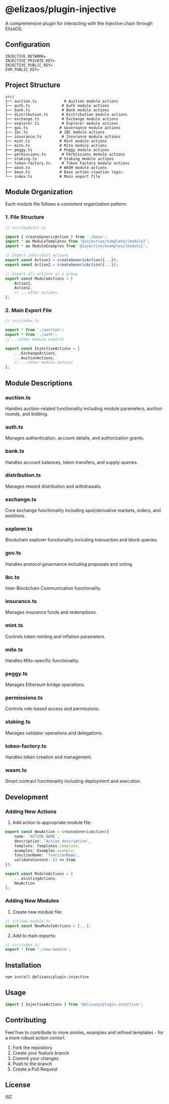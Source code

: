 # @elizaos/plugin-injective

A comprehensive plugin for interacting with the Injective chain through ElizaOS.

## Configuration

```env
INJECTIVE_NETWORK=
INJECTIVE_PRIVATE_KEY=
INJECTIVE_PUBLIC_KEY=
EVM_PUBLIC_KEY=

```

## Project Structure

```
src/
├── auction.ts            # Auction module actions
├── auth.ts              # Auth module actions
├── bank.ts              # Bank module actions
├── distribution.ts      # Distribution module actions
├── exchange.ts          # Exchange module actions
├── explorer.ts          # Explorer module actions
├── gov.ts              # Governance module actions
├── ibc.ts              # IBC module actions
├── insurance.ts         # Insurance module actions
├── mint.ts             # Mint module actions
├── mito.ts             # Mito module actions
├── peggy.ts            # Peggy module actions
├── permissions.ts       # Permissions module actions
├── staking.ts          # Staking module actions
├── token-factory.ts     # Token Factory module actions
├── wasm.ts             # WASM module actions
├── base.ts             # Base action creation logic
└── index.ts            # Main export file
```

## Module Organization

Each module file follows a consistent organization pattern:

### 1. File Structure
```typescript
// src/[module].ts

import { createGenericAction } from './base';
import * as ModuleTemplates from '@injective/template/[module]';
import * as ModuleExamples from '@injective/examples/[module]';

// Export individual actions
export const Action1 = createGenericAction({...});
export const Action2 = createGenericAction({...});

// Export all actions as a group
export const ModuleActions = [
    Action1,
    Action2,
    // ...other actions
];
```

### 2. Main Export File
```typescript
// src/index.ts

export * from './auction';
export * from './auth';
// ...other module exports

export const InjectiveActions = [
    ...ExchangeActions,
    ...AuctionActions,
    // ...other module actions
];
```

## Module Descriptions

### auction.ts
Handles auction-related functionality including module parameters, auction rounds, and bidding.

### auth.ts
Manages authentication, account details, and authorization grants.

### bank.ts
Handles account balances, token transfers, and supply queries.

### distribution.ts
Manages reward distribution and withdrawals.

### exchange.ts
Core exchange functionality including spot/derivative markets, orders, and positions.

### explorer.ts
Blockchain explorer functionality including transaction and block queries.

### gov.ts
Handles protocol governance including proposals and voting.

### ibc.ts
Inter-Blockchain Communication functionality.

### insurance.ts
Manages insurance funds and redemptions.

### mint.ts
Controls token minting and inflation parameters.

### mito.ts
Handles Mito-specific functionality.

### peggy.ts
Manages Ethereum bridge operations.

### permissions.ts
Controls role-based access and permissions.

### staking.ts
Manages validator operations and delegations.

### token-factory.ts
Handles token creation and management.

### wasm.ts
Smart contract functionality including deployment and execution.

## Development

### Adding New Actions

1. Add action to appropriate module file:
```typescript
export const NewAction = createGenericAction({
    name: 'ACTION_NAME',
    description: 'Action description',
    template: Templates.template,
    examples: Examples.example,
    functionName: 'functionName',
    validateContent: () => true
});

export const ModuleActions = [
    ...existingActions,
    NewAction
];
```

### Adding New Modules

1. Create new module file:
```typescript
// src/new-module.ts
export const NewModuleActions = [...];
```

2. Add to main exports:
```typescript
// src/index.ts
export * from './new-module';
```

## Installation

```bash
npm install @elizaos/plugin-injective
```

## Usage

```typescript
import { InjectiveActions } from '@elizaos/plugin-injective';
```

## Contributing
Feel free to contribute to more similes, examples and refined templates - for a more robust action contorl.

1. Fork the repository
2. Create your feature branch
3. Commit your changes
4. Push to the branch
5. Create a Pull Request

## License

ISC